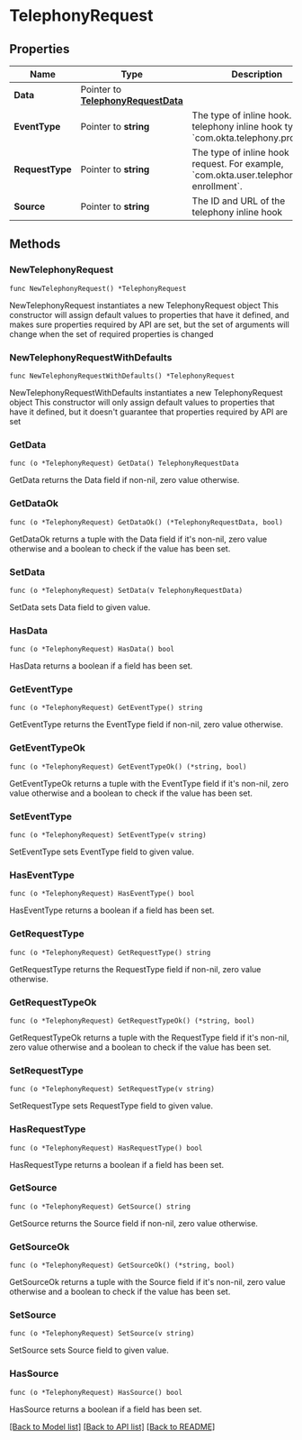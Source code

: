 # TelephonyRequest

## Properties

Name | Type | Description | Notes
------------ | ------------- | ------------- | -------------
**Data** | Pointer to [**TelephonyRequestData**](TelephonyRequestData.md) |  | [optional] 
**EventType** | Pointer to **string** | The type of inline hook. The telephony inline hook type is &#x60;com.okta.telephony.provider&#x60;. | [optional] 
**RequestType** | Pointer to **string** | The type of inline hook request. For example, &#x60;com.okta.user.telephony.pre-enrollment&#x60;. | [optional] 
**Source** | Pointer to **string** | The ID and URL of the telephony inline hook | [optional] 

## Methods

### NewTelephonyRequest

`func NewTelephonyRequest() *TelephonyRequest`

NewTelephonyRequest instantiates a new TelephonyRequest object
This constructor will assign default values to properties that have it defined,
and makes sure properties required by API are set, but the set of arguments
will change when the set of required properties is changed

### NewTelephonyRequestWithDefaults

`func NewTelephonyRequestWithDefaults() *TelephonyRequest`

NewTelephonyRequestWithDefaults instantiates a new TelephonyRequest object
This constructor will only assign default values to properties that have it defined,
but it doesn't guarantee that properties required by API are set

### GetData

`func (o *TelephonyRequest) GetData() TelephonyRequestData`

GetData returns the Data field if non-nil, zero value otherwise.

### GetDataOk

`func (o *TelephonyRequest) GetDataOk() (*TelephonyRequestData, bool)`

GetDataOk returns a tuple with the Data field if it's non-nil, zero value otherwise
and a boolean to check if the value has been set.

### SetData

`func (o *TelephonyRequest) SetData(v TelephonyRequestData)`

SetData sets Data field to given value.

### HasData

`func (o *TelephonyRequest) HasData() bool`

HasData returns a boolean if a field has been set.

### GetEventType

`func (o *TelephonyRequest) GetEventType() string`

GetEventType returns the EventType field if non-nil, zero value otherwise.

### GetEventTypeOk

`func (o *TelephonyRequest) GetEventTypeOk() (*string, bool)`

GetEventTypeOk returns a tuple with the EventType field if it's non-nil, zero value otherwise
and a boolean to check if the value has been set.

### SetEventType

`func (o *TelephonyRequest) SetEventType(v string)`

SetEventType sets EventType field to given value.

### HasEventType

`func (o *TelephonyRequest) HasEventType() bool`

HasEventType returns a boolean if a field has been set.

### GetRequestType

`func (o *TelephonyRequest) GetRequestType() string`

GetRequestType returns the RequestType field if non-nil, zero value otherwise.

### GetRequestTypeOk

`func (o *TelephonyRequest) GetRequestTypeOk() (*string, bool)`

GetRequestTypeOk returns a tuple with the RequestType field if it's non-nil, zero value otherwise
and a boolean to check if the value has been set.

### SetRequestType

`func (o *TelephonyRequest) SetRequestType(v string)`

SetRequestType sets RequestType field to given value.

### HasRequestType

`func (o *TelephonyRequest) HasRequestType() bool`

HasRequestType returns a boolean if a field has been set.

### GetSource

`func (o *TelephonyRequest) GetSource() string`

GetSource returns the Source field if non-nil, zero value otherwise.

### GetSourceOk

`func (o *TelephonyRequest) GetSourceOk() (*string, bool)`

GetSourceOk returns a tuple with the Source field if it's non-nil, zero value otherwise
and a boolean to check if the value has been set.

### SetSource

`func (o *TelephonyRequest) SetSource(v string)`

SetSource sets Source field to given value.

### HasSource

`func (o *TelephonyRequest) HasSource() bool`

HasSource returns a boolean if a field has been set.


[[Back to Model list]](../README.md#documentation-for-models) [[Back to API list]](../README.md#documentation-for-api-endpoints) [[Back to README]](../README.md)


